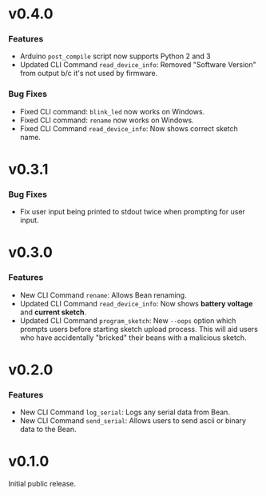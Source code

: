 # v0.4.0

### Features

* Arduino `post_compile` script now supports Python 2 and 3
* Updated CLI Command `read_device_info`: Removed "Software Version" from output b/c it's not used by firmware.

### Bug Fixes

* Fixed CLI command: `blink_led` now works on Windows.
* Fixed CLI command: `rename` now works on Windows.
* Fixed CLI Command `read_device_info`: Now shows correct sketch name.


# v0.3.1

### Bug Fixes

* Fix user input being printed to stdout twice when prompting for user input.


# v0.3.0

### Features

* New CLI Command `rename`: Allows Bean renaming.
* Updated CLI Command `read_device_info`: Now shows **battery voltage** and **current sketch**.
* Updated CLI Command `program_sketch`: New `--oops` option which prompts users before starting sketch upload process. This will aid users who have accidentally "bricked" their beans with a malicious sketch.


# v0.2.0

### Features

* New CLI Command `log_serial`: Logs any serial data from Bean.
* New CLI Command `send_serial`: Allows users to send ascii or binary data to the Bean.

# v0.1.0

Initial public release.
